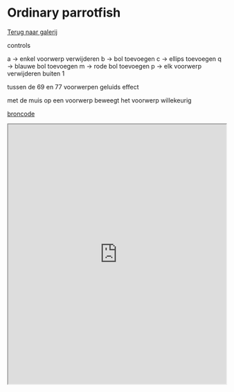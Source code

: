 # Ordinary parrotfish

[Terug naar galerij](https://arneduyver.github.io/creative-coding/gallery)

controls

a -> enkel voorwerp verwijderen
b -> bol toevoegen
c -> ellips toevoegen
q -> blauwe bol toevoegen
m -> rode bol toevoegen
p -> elk voorwerp verwijderen buiten 1

tussen de 69 en 77 voorwerpen geluids effect

met de muis op een voorwerp beweegt het voorwerp willekeurig

[broncode](https://editor.p5js.org/lowie/sketches/wlr6yHo8h)

<iframe width="100%" height=600 src="https://editor.p5js.org/lowie/full/wlr6yHo8h"></iframe>
